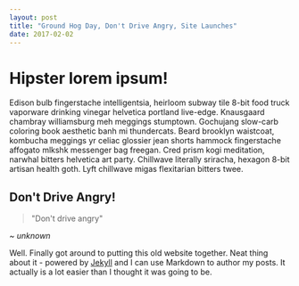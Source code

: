 ```yaml
---
layout: post
title: "Ground Hog Day, Don't Drive Angry, Site Launches"
date: 2017-02-02
---
```


# Hipster lorem ipsum!

Edison bulb fingerstache intelligentsia, heirloom subway tile 8-bit food truck vaporware drinking vinegar helvetica portland live-edge. Knausgaard chambray williamsburg meh meggings stumptown. Gochujang slow-carb coloring book aesthetic banh mi thundercats. Beard brooklyn waistcoat, kombucha meggings yr celiac glossier jean shorts hammock fingerstache affogato mlkshk messenger bag freegan. Cred prism kogi meditation, narwhal bitters helvetica art party. Chillwave literally sriracha, hexagon 8-bit artisan health goth. Lyft chillwave migas flexitarian bitters twee.

## Don't Drive Angry!

>"Don't drive angry"

<cite>_~ unknown_</cite>

Well. Finally got around to putting this old website together. Neat thing about it - powered by [Jekyll](http://jekyllrb.com) and I can use Markdown to author my posts. It actually is a lot easier than I thought it was going to be.
